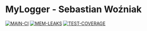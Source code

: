 # MyLogger - Sebastian Woźniak
[![MAIN-CI](https://github.com/sebawoz02/MyLogger/actions/workflows/main_ci.yaml/badge.svg?branch=main)](https://github.com/sebawoz02/MyLogger/actions/workflows/main_ci.yaml)
[![MEM-LEAKS](https://github.com/sebawoz02/MyLogger/actions/workflows/main_ci.yaml/badge.svg?branch=main)](https://github.com/sebawoz02/MyLogger/actions/workflows/main_ci.yaml)
[![TEST-COVERAGE](https://github.com/sebawoz02/MyLogger/actions/workflows/main_ci.yaml/badge.svg?branch=main)](https://github.com/sebawoz02/MyLogger/actions/workflows/main_ci.yaml)
